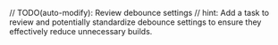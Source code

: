 // TODO(auto-modify): Review debounce settings
// hint: Add a task to review and potentially standardize debounce settings to ensure they effectively reduce unnecessary builds.
